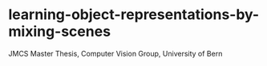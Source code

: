 # learning-object-representations-by-mixing-scenes
JMCS Master Thesis, Computer Vision Group, University of Bern

